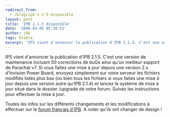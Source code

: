 ```yaml
---
redirect_from:
  - /blog/ipb-2-1-5-disponible
layout: post
title: 'IPB 2.1.5 disponible'
date: '2006-03-05 05:38:52'
author: j0k
tags: blabla
excerpt: "IPS vient d'annoncer la publication d'IPB 2.1.5. C'est une version de maintenance incluant 50 corrections de buGs ainsi qu'un meilleur support de Parachat v7.     \nSi vous faites une mise à jour depuis une version 2.x d'Invision Power Board, envoyez simplement sur votre serveur les fichiers modifiés listés plus bas (ou bien tous les fichiers si vous faites une      …"
---
```


IPS vient d'annoncer la publication d'IPB 2.1.5. C'est une version de maintenance incluant 50 corrections de buGs ainsi qu'un meilleur support de Parachat v7.
Si vous faites une mise à jour depuis une version 2.x d'Invision Power Board, envoyez simplement sur votre serveur les fichiers modifiés listés plus bas (ou bien tous les fichiers si vous faites une mise à jour depuis une version autre qu'IPB 2.1.4) et lancez le système de mise à jour situé dans le dossier /upgrade de votre forum. Suivez les instructions pour effectuer la mise à jour.

Toutes les infos sur les différents changements et les modifications à effectuer sur le [forum français d'IPB](http://forums.invisionboard.fr/index.php?showtopic=23642). A noter qu'ils ont changer de design !
